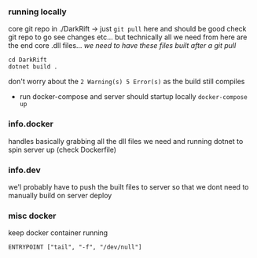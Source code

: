 ### running locally
core git repo in ./DarkRift -> just `git pull` here and should be good
check git repo to go see changes etc... but technically all we need from here are the end core .dll files...
*we need to have these files built after a git pull*
```
cd DarkRift
dotnet build .
```
don't worry about the `2 Warning(s) 5 Error(s)` as the build still compiles
- run docker-compose and server should startup locally
`docker-compose up`

### info.docker
handles basically grabbing all the dll files we need and running dotnet to spin server up
(check Dockerfile)

### info.dev
we'l probably have to push the built files to server so that we dont need to
manually build on server deploy

### misc docker
keep docker container running
```
ENTRYPOINT ["tail", "-f", "/dev/null"]
```